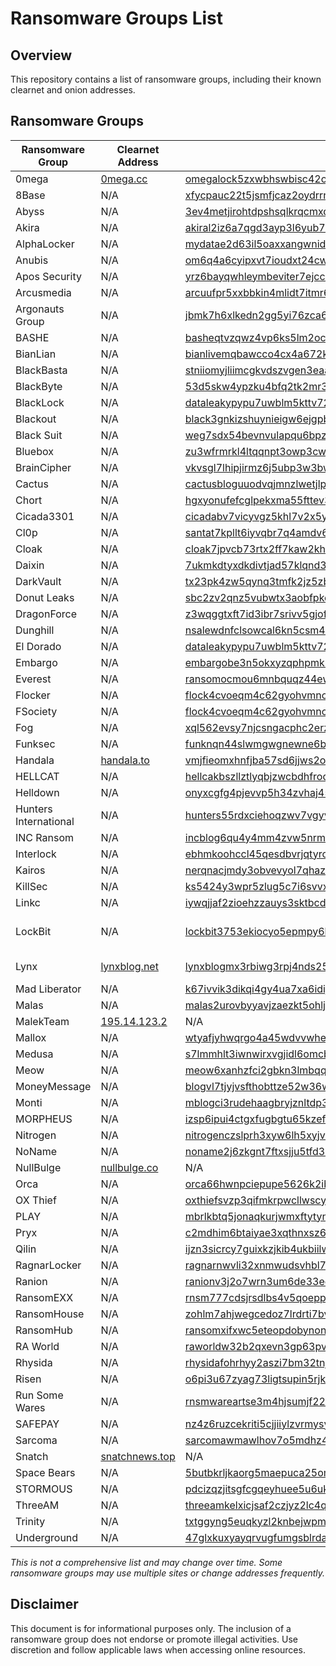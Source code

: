 # Ransomware Groups List

## Overview
This repository contains a list of ransomware groups, including their known clearnet and onion addresses.

## Ransomware Groups

| Ransomware Group | Clearnet Address | Onion Address | Mirrors |
|-----------------|-----------------|--------------|---------|
| 0mega | [0mega.cc](https://0mega.cc) | [omegalock5zxwbhswbisc42o2q2i54vdulyvtqqbudqousisjgc7j7yd.onion](http://omegalock5zxwbhswbisc42o2q2i54vdulyvtqqbudqousisjgc7j7yd.onion/) | None |
| 8Base | N/A | [xfycpauc22t5jsmfjcaz2oydrrrfy75zuk6chr32664bsscq4fgyaaqd.onion](http://xfycpauc22t5jsmfjcaz2oydrrrfy75zuk6chr32664bsscq4fgyaaqd.onion/) | None |
| Abyss | N/A | [3ev4metjirohtdpshsqlkrqcmxq6zu3d7obrdhglpy5jpbr7whmlfgqd.onion](http://3ev4metjirohtdpshsqlkrqcmxq6zu3d7obrdhglpy5jpbr7whmlfgqd.onion/) | None |
| Akira | N/A | [akiral2iz6a7qgd3ayp3l6yub7xx2uep76idk3u2kollpj5z3z636bad.onion](http://akiral2iz6a7qgd3ayp3l6yub7xx2uep76idk3u2kollpj5z3z636bad.onion/) | None |
| AlphaLocker | N/A | [mydatae2d63il5oaxxangwnid5loq2qmtsol2ozr6vtb7yfm5ypzo6id.onion](http://mydatae2d63il5oaxxangwnid5loq2qmtsol2ozr6vtb7yfm5ypzo6id.onion/) | None |
| Anubis | N/A | [om6q4a6cyipxvt7ioudxt24cw4oqu4yodmqzl25mqd2hgllymrgu4aqd.onion](http://om6q4a6cyipxvt7ioudxt24cw4oqu4yodmqzl25mqd2hgllymrgu4aqd.onion/) | None |
| Apos Security | N/A | [yrz6bayqwhleymbeviter7ejccxm64sv2ppgqgderzgdhutozcbbhpqd.onion](http://yrz6bayqwhleymbeviter7ejccxm64sv2ppgqgderzgdhutozcbbhpqd.onion/) | None |
| Arcusmedia | N/A | [arcuufpr5xxbbkin4mlidt7itmr6znlppk63jbtkeguuhszmc5g7qdyd.onion](http://arcuufpr5xxbbkin4mlidt7itmr6znlppk63jbtkeguuhszmc5g7qdyd.onion/) | None |
| Argonauts Group | N/A | [jbmk7h6xlkedn2gg5yi76zca6y3jgdlp5wchlsrd7735tlnrmmvqe5ad.onion](http://jbmk7h6xlkedn2gg5yi76zca6y3jgdlp5wchlsrd7735tlnrmmvqe5ad.onion/) | None |
| BASHE | N/A | [basheqtvzqwz4vp6ks5lm2ocq7i6tozqgf6vjcasj4ezmsy4bkpshhyd.onion](http://basheqtvzqwz4vp6ks5lm2ocq7i6tozqgf6vjcasj4ezmsy4bkpshhyd.onion/) | [1](http://cbasherq53eniermxovo3bkduw5qqq5bkqcml3qictfmamgvmzovykyqd.onion/) [2](http://basherykagbxoaiaxkgqhmhd5gbmedwb3di4ig3ouovziagosv4n77qd.onion/) [3](http://bashete63b3gcijfofpw6fmn3rwnmyi5aclp55n6awcfbexivexbhyad.onion/) [4](http://bashex7mokreyoxl6wlswxl4foi7okgs7or7aergnuiockuoq35yt3ad.onion/) |
| BianLian | N/A | [bianlivemqbawcco4cx4a672k2fip3guyxudzurfqvdszafam3ofqgqd.onion](http://bianlivemqbawcco4cx4a672k2fip3guyxudzurfqvdszafam3ofqgqd.onion/) | [1](http://bianliaoxoeriowgqohcly4a6sbkpc3se2yvxgidxomxlpuhx5ehrpad.onion/) |
| BlackBasta | N/A | [stniiomyjliimcgkvdszvgen3eaaoz55hreqqx6o77yvmpwt7gklffqd.onion](http://stniiomyjliimcgkvdszvgen3eaaoz55hreqqx6o77yvmpwt7gklffqd.onion/) | [1](http://bastad5huzwkepdixedg2gekg7jk22ato24zyllp6lnjx7wdtyctgvyd.onion/) |
| BlackByte | N/A | [53d5skw4ypzku4bfq2tk2mr3xh5yqrzss25sooiubmjz67lb3gdivcad.onion](http://53d5skw4ypzku4bfq2tk2mr3xh5yqrzss25sooiubmjz67lb3gdivcad.onion/) | [1](http://tj3ty2q5jm5au3bmd2embtjscd3qjt7nfio2o7cr6moyy5kgil5pieqd.onion/) |
| BlackLock | N/A | [dataleakypypu7uwblm5kttv726l3iripago6p336xjnbstkjwrlnlid.onion](http://dataleakypypu7uwblm5kttv726l3iripago6p336xjnbstkjwrlnlid.onion/) | None |
| Blackout | N/A | [black3gnkizshuynieigw6ejgpblb53mpasftzd6pydqpmq2vn2xf6yd.onion](http://black3gnkizshuynieigw6ejgpblb53mpasftzd6pydqpmq2vn2xf6yd.onion/) | None |
| Black Suit | N/A | [weg7sdx54bevnvulapqu6bpzwztryeflq3s23tegbmnhkbpqz637f2yd.onion](http://weg7sdx54bevnvulapqu6bpzwztryeflq3s23tegbmnhkbpqz637f2yd.onion/) | None |
| Bluebox | N/A | [zu3wfrmrkl4ltqqnpt3owp3cwa33rqwod4gpe3ttb5o4vf2is2gzm6qd.onion](http://zu3wfrmrkl4ltqqnpt3owp3cwa33rqwod4gpe3ttb5o4vf2is2gzm6qd.onion/) | None |
| BrainCipher | N/A | [vkvsgl7lhipjirmz6j5ubp3w3bwvxgcdbpi3fsbqngfynetqtw4w5hyd.onion](http://vkvsgl7lhipjirmz6j5ubp3w3bwvxgcdbpi3fsbqngfynetqtw4w5hyd.onion/) | None |
| Cactus | N/A | [cactusbloguuodvqjmnzlwetjlpj6aggc6iocwhuupb47laukux7ckid.onion](http://cactusbloguuodvqjmnzlwetjlpj6aggc6iocwhuupb47laukux7ckid.onion/) | None |
| Chort | N/A | [hgxyonufefcglpekxma55fttev3lcfucrf7jvep2c3j6447cjroadead.onion](http://hgxyonufefcglpekxma55fttev3lcfucrf7jvep2c3j6447cjroadead.onion/) | None |
| Cicada3301 | N/A | [cicadabv7vicyvgz5khl7v2x5yygcgow7ryy6yppwmxii4eoobdaztqd.onion](http://cicadabv7vicyvgz5khl7v2x5yygcgow7ryy6yppwmxii4eoobdaztqd.onion/) | None |
| Cl0p | N/A | [santat7kpllt6iyvqbr7q4amdv6dzrh6paatvyrzl7ry3zm72zigf4ad.onion](http://santat7kpllt6iyvqbr7q4amdv6dzrh6paatvyrzl7ry3zm72zigf4ad.onion/) | None |
| Cloak | N/A | [cloak7jpvcb73rtx2ff7kaw2kholu7bdiivxpzbhlny4ybz75dpxckqd.onion](http://cloak7jpvcb73rtx2ff7kaw2kholu7bdiivxpzbhlny4ybz75dpxckqd.onion/) | None |
| Daixin | N/A | [7ukmkdtyxdkdivtjad57klqnd3kdsmq6tp45rrsxqnu76zzv3jvitlqd.onion](http://7ukmkdtyxdkdivtjad57klqnd3kdsmq6tp45rrsxqnu76zzv3jvitlqd.onion/) | None |
| DarkVault | N/A | [tx23pk4zw5qynq3tmfk2jz5zbel63p4nwvkheswze7r6gzxhzcbseyad.onion](http://tx23pk4zw5qynq3tmfk2jz5zbel63p4nwvkheswze7r6gzxhzcbseyad.onion/) | [1](http://mdhby62yvvg6sd5jmx5gsyucs7ynb5j45lvvdh4dsymg43puitu7tfid.onion/) |
| Donut Leaks | N/A | [sbc2zv2qnz5vubwtx3aobfpkeao6l4igjegm3xx7tk5suqhjkp5jxtqd.onion](http://sbc2zv2qnz5vubwtx3aobfpkeao6l4igjegm3xx7tk5suqhjkp5jxtqd.onion/) | None |
| DragonForce | N/A | [z3wqggtxft7id3ibr7srivv5gjof5fwg76slewnzwwakjuf3nlhukdid.onion](http://z3wqggtxft7id3ibr7srivv5gjof5fwg76slewnzwwakjuf3nlhukdid.onion/) | None |
| Dunghill | N/A | [nsalewdnfclsowcal6kn5csm4ryqmfpijznxwictukhrgvz2vbmjjjyd.onion](http://nsalewdnfclsowcal6kn5csm4ryqmfpijznxwictukhrgvz2vbmjjjyd.onion/) | [1](http://mdhby62yvvg6sd5jmx5gsyucs7ynb5j45lvvdh4dsymg43puitu7tfid.onion/) |
| El Dorado | N/A | [dataleakypypu7uwblm5kttv726l3iripago6p336xjnbstkjwrlnlid.onion](http://dataleakypypu7uwblm5kttv726l3iripago6p336xjnbstkjwrlnlid.onion/) | None |
| Embargo | N/A | [embargobe3n5okxyzqphpmk3moinoap2snz5k6765mvtkk7hhi544jid.onion](http://embargobe3n5okxyzqphpmk3moinoap2snz5k6765mvtkk7hhi544jid.onion/) | None |
| Everest | N/A | [ransomocmou6mnbquqz44ewosbkjk3o5qjsl3orawojexfook2j7esad.onion](http://ransomocmou6mnbquqz44ewosbkjk3o5qjsl3orawojexfook2j7esad.onion/) | None |
| Flocker | N/A | [flock4cvoeqm4c62gyohvmncx6ck2e7ugvyqgyxqtrumklhd5ptwzpqd.onion](http://flock4cvoeqm4c62gyohvmncx6ck2e7ugvyqgyxqtrumklhd5ptwzpqd.onion/) | None |
| FSociety | N/A | [flock4cvoeqm4c62gyohvmncx6ck2e7ugvyqgyxqtrumklhd5ptwzpqd.onion](http://flock4cvoeqm4c62gyohvmncx6ck2e7ugvyqgyxqtrumklhd5ptwzpqd.onion/) | None |
| Fog | N/A | [xql562evsy7njcsngacphc2erzjfecwotdkobn3m4uxu2gtqh26newid.onion](http://xql562evsy7njcsngacphc2erzjfecwotdkobn3m4uxu2gtqh26newid.onion/) | [1](http://xbkv2qey6u3gd3qxcojynrt4h5sgrhkar6whuo74wo63hijnn677jnyd.onion/) |
| Funksec | N/A | [funknqn44slwmgwgnewne6bintbooauwkaupik4yrlgtycew3ergraid.onion](http://funknqn44slwmgwgnewne6bintbooauwkaupik4yrlgtycew3ergraid.onion/) | [1](http://funkxxkovrk7ctnggbjnthdajav4ggex53k6m2x3esjwlxrkb3qiztid.onion/) |
| Handala | [handala.to](https://handala.to) | [vmjfieomxhnfjba57sd6jjws2ogvowjgxhhfglsikqvvrnrajbmpxqqd.onion](http://vmjfieomxhnfjba57sd6jjws2ogvowjgxhhfglsikqvvrnrajbmpxqqd.onion/) | None |
| HELLCAT | N/A | [hellcakbszllztlyqbjzwcbdhfrodx55wq77kmftp4bhnhsnn5r3odad.onion](http://hellcakbszllztlyqbjzwcbdhfrodx55wq77kmftp4bhnhsnn5r3odad.onion/) | None |
| Helldown | N/A | [onyxcgfg4pjevvp5h34zvhaj45kbft3dg5r33j5vu3nyp7xic3vrzvad.onion](http://onyxcgfg4pjevvp5h34zvhaj45kbft3dg5r33j5vu3nyp7xic3vrzvad.onion/) | None |
| Hunters International | N/A | [hunters55rdxciehoqzwv7vgyv6nt37tbwax2reroyzxhou7my5ejyid.onion](http://hunters55rdxciehoqzwv7vgyv6nt37tbwax2reroyzxhou7my5ejyid.onion/) | [1](http://hunters33mmcwww7ek7q5ndahul6nmzmrsumfs6aenicbqon6mxfiqyd.onion/) [2](http://hunters55atbdusuladzv7vzv6a423bkh6ksl2uftwrxyuarbzlfh7yd.onion/) |
| INC Ransom | N/A | [incblog6qu4y4mm4zvw5nrmue6qbwtgjsxpw6b7ixzssu36tsajldoad.onion](http://incblog6qu4y4mm4zvw5nrmue6qbwtgjsxpw6b7ixzssu36tsajldoad.onion/) | None |
| Interlock | N/A | [ebhmkoohccl45qesdbvrjqtyro2hmhkmh6vkyfyjjzfllm3ix72aqaid.onion](http://ebhmkoohccl45qesdbvrjqtyro2hmhkmh6vkyfyjjzfllm3ix72aqaid.onion/) | None |
| Kairos | N/A | [nerqnacjmdy3obvevyol7qhazkwkv57dwqvye5v46k5bcujtfa6sduad.onion](http://nerqnacjmdy3obvevyol7qhazkwkv57dwqvye5v46k5bcujtfa6sduad.onion/) | None |
| KillSec | N/A | [ks5424y3wpr5zlug5c7i6svvxweinhbdcqcfnptkfcutrncfazzgz5id.onion](http://ks5424y3wpr5zlug5c7i6svvxweinhbdcqcfnptkfcutrncfazzgz5id.onion/) | [1](http://ks5424y3wpr5zlug5c7i6svvxweinhbdcqcfnptkfcutrncfazzgz5id.onion) |
| Linkc | N/A | [iywqjjaf2zioehzzauys3sktbcdmuzm2fsjkqsblnm7dt6axjfpoxwid.onion](http://iywqjjaf2zioehzzauys3sktbcdmuzm2fsjkqsblnm7dt6axjfpoxwid.onion/) | None |
| LockBit | N/A | [lockbit3753ekiocyo5epmpy6klmejchjtzddoekjlnt6mu3qh4de2id.onion](http://lockbit3753ekiocyo5epmpy6klmejchjtzddoekjlnt6mu3qh4de2id.onion/) | [1](http://lockbitcuo23q7qrymbk6dsp2sadltspjvjxgcyp4elbnbr6tcnwq7qd.onion/) [2](http://lockbitw2ygzasbt35ffpdb46r4vkej6flm3siyabaxzdodwpiatfgqd.onion/) [3](http://lockbitffcjqi2wpwhjgubkjihhc7seaujqgzscvwvdiftunl6hn5oyd.onion/) [4](http://lockbitehorki5kh6s3n27hi3serhzr7htlshfqyg5ex32dyr5efhfyd.onion/) [5](http://lockbitdzjxsgyacnmfte6nfgqfcyhedkduimi4tsajvrwi4ljbos7id.onion/) [6](http://lockbitbtdk33k75rsl6uhn6bewd5g6z3hp42z6vb2hfk54oja55h7id.onion/) [7](http://lockbitb63zs7f4rdjcsn2etkqaswurk6hh55sa2ojeilxcnwf6qbkqd.onion/) [8](http://lockbit7bb4b6n27feok2rc7ri75udaqkfppjvtkxlwh7qldygbopmad.onion/) [9](http://lockbit4r3ly63w22jhkg33emtqwxw436wkftosscvdal2prdlwzknyd.onion/) [10](http://lockbit3hdu7e4sv3ecg6mmqmeihjcizebcxic6t4eqwar6f2e7rxpad.onion/) |
| Lynx | [lynxblog.net](https://lynxblog.net) | [lynxblogmx3rbiwg3rpj4nds25hjsnrwkpxt5gaznetfikz4gz2csyad.onion](http://lynxblogmx3rbiwg3rpj4nds25hjsnrwkpxt5gaznetfikz4gz2csyad.onion/) | [1](http://lynxblogxstgzsarfyk2pvhdv45igghb4zmthnzmsipzeoduruz3xwqd.onion/) [2](http://lynxblogijy4jfoblgix2klxmkbgee4leoeuge7qt4fpfkj4zbi2sjyd.onion/) [3](http://lynxblogco7r37jt7p5wrmfxzqze7ghxw6rihzkqc455qluacwotciyd.onion/) [4](http://lynxblogxutufossaeawlij3j3uikaloll5ko6grzhkwdclrjngrfoid.onion/) [5](http://lynxblogoxllth4b46cfwlop5pfj4s7dyv37yuy7qn2ftan6gd72hsad.onion/) [6](http://lynxblogtwatfsrwj3oatpejwxk5bngqcd5f7s26iskagfu7ouaomjad.onion/) |
| Mad Liberator | N/A | [k67ivvik3dikqi4gy4ua7xa6idijl4si7k5ad5lotbaeirfcsx4sgbid.onion](http://k67ivvik3dikqi4gy4ua7xa6idijl4si7k5ad5lotbaeirfcsx4sgbid.onion/) | None |
| Malas | N/A | [malas2urovbyyavjzaezkt5ohljvyd5lt7vv7mnsgbf2y4bwlh72doqd.onion](http://malas2urovbyyavjzaezkt5ohljvyd5lt7vv7mnsgbf2y4bwlh72doqd.onion/) | None |
| MalekTeam | [195.14.123.2](http://195.14.123.2/) | N/A | None |
| Mallox | N/A | [wtyafjyhwqrgo4a45wdvvwhen3cx4euie73qvlhkhvlrexljoyuklaad.onion](http://wtyafjyhwqrgo4a45wdvvwhen3cx4euie73qvlhkhvlrexljoyuklaad.onion/) | None |
| Medusa | N/A | [s7lmmhlt3iwnwirxvgjidl6omcblvw2rg75txjfduy73kx5brlmiulad.onion](http://s7lmmhlt3iwnwirxvgjidl6omcblvw2rg75txjfduy73kx5brlmiulad.onion/) | None |
| Meow | N/A | [meow6xanhzfci2gbkn3lmbqq7xjjufskkdfocqdngt3ltvzgqpsg5mid.onion](http://meow6xanhzfci2gbkn3lmbqq7xjjufskkdfocqdngt3ltvzgqpsg5mid.onion/) | None |
| MoneyMessage | N/A | [blogvl7tjyjvsfthobttze52w36wwiz34hrfcmorgvdzb6hikucb7aqd.onion](http://blogvl7tjyjvsfthobttze52w36wwiz34hrfcmorgvdzb6hikucb7aqd.onion/) | None |
| Monti | N/A | [mblogci3rudehaagbryjznltdp33ojwzkq6hn2pckvjq33rycmzczpid.onion](http://mblogci3rudehaagbryjznltdp33ojwzkq6hn2pckvjq33rycmzczpid.onion/) | None |
| MORPHEUS | N/A | [izsp6ipui4ctgxfugbgtu65kzefrucltyfpbxplmfybl5swiadpljmyd.onion](http://izsp6ipui4ctgxfugbgtu65kzefrucltyfpbxplmfybl5swiadpljmyd.onion/) | None |
| Nitrogen | N/A | [nitrogenczslprh3xyw6lh5xyjvmsz7ciljoqxxknd7uymkfetfhgvqd.onion](http://nitrogenczslprh3xyw6lh5xyjvmsz7ciljoqxxknd7uymkfetfhgvqd.onion/) | None |
| NoName | N/A | [noname2j6zkgnt7ftxsjju5tfd3s45s4i3egq5bqtl72kgum4ldc6qyd.onion](http://noname2j6zkgnt7ftxsjju5tfd3s45s4i3egq5bqtl72kgum4ldc6qyd.onion/) | None |
| NullBulge | [nullbulge.co](https://nullbulge.co) | N/A | None |
| Orca | N/A | [orca66hwnpciepupe5626k2ib6dds6zizjwuuashz67usjps2wehz4id.onion](http://orca66hwnpciepupe5626k2ib6dds6zizjwuuashz67usjps2wehz4id.onion/) | None |
| OX Thief | N/A | [oxthiefsvzp3qifmkrpwcllwscyu7jvmdxmd2coz2rxpem6ohut6x5qd.onion](http://oxthiefsvzp3qifmkrpwcllwscyu7jvmdxmd2coz2rxpem6ohut6x5qd[.]onion) | None |
| PLAY | N/A | [mbrlkbtq5jonaqkurjwmxftytyn2ethqvbxfu4rgjbkkknndqwae6byd.onion](http://mbrlkbtq5jonaqkurjwmxftytyn2ethqvbxfu4rgjbkkknndqwae6byd.onion/) | [1](http://k7kg3jqxang3wh7hnmaiokchk7qoebupfgoik6rha6mjpzwupwtj25yd.onion/) |
| Pryx | N/A | [c2mdhim6btaiyae3xqthnxsz64brvdxsnbty4tvos65zb565y4v55iid.onion](http://c2mdhim6btaiyae3xqthnxsz64brvdxsnbty4tvos65zb565y4v55iid.onion/) | None |
| Qilin | N/A | [ijzn3sicrcy7guixkzjkib4ukbiilwc3xhnmby4mcbccnsd7j2rekvqd.onion](http://ijzn3sicrcy7guixkzjkib4ukbiilwc3xhnmby4mcbccnsd7j2rekvqd.onion/) | None |
| RagnarLocker | N/A | [ragnarnwvli32xnmwudsvhbl7klzmofxeylyhcqfc5ifx5mbybq3ekqd.onion](http://ragnarnwvli32xnmwudsvhbl7klzmofxeylyhcqfc5ifx5mbybq3ekqd.onion/) | None |
| Ranion | N/A | [ranionv3j2o7wrn3um6de33eccbchhg32mkgnnoi72enkpp7jc25h3ad.onion](http://ranionv3j2o7wrn3um6de33eccbchhg32mkgnnoi72enkpp7jc25h3ad.onion/) | None |
| RansomEXX | N/A | [rnsm777cdsjrsdlbs4v5qoeppu3px6sb2igmh53jzrx7ipcrbjz5b2ad.onion](http://rnsm777cdsjrsdlbs4v5qoeppu3px6sb2igmh53jzrx7ipcrbjz5b2ad.onion/) | None |
| RansomHouse | N/A | [zohlm7ahjwegcedoz7lrdrti7bvpofymcayotp744qhx6gjmxbuo2yid.onion](http://zohlm7ahjwegcedoz7lrdrti7bvpofymcayotp744qhx6gjmxbuo2yid.onion/) | None |
| RansomHub | N/A | [ransomxifxwc5eteopdobynonjctkxxvap77yqifu2emfbecgbqdw6qd.onion](http://ransomxifxwc5eteopdobynonjctkxxvap77yqifu2emfbecgbqdw6qd.onion/) | None |
| RA World | N/A | [raworldw32b2qxevn3gp63pvibgixr4v75z62etlptg3u3pmajwra4ad.onion](http://raworldw32b2qxevn3gp63pvibgixr4v75z62etlptg3u3pmajwra4ad.onion/) | None |
| Rhysida | N/A | [rhysidafohrhyy2aszi7bm32tnjat5xri65fopcxkdfxhi4tidsg7cad.onion](http://rhysidafohrhyy2aszi7bm32tnjat5xri65fopcxkdfxhi4tidsg7cad.onion/) | [1](http://rhysidafc6lm7qa2mkiukbezh7zuth3i4wof4mh2audkymscjm6yegad.onion/) |
| Risen | N/A | [o6pi3u67zyag73ligtsupin5rjkxpfrbofwoxnhimpgpfttxqu7lsuyd.onion](http://o6pi3u67zyag73ligtsupin5rjkxpfrbofwoxnhimpgpfttxqu7lsuyd.onion/) | None |
| Run Some Wares | N/A | [rnsmwareartse3m4hjsumjf222pnka6gad26cqxqmbjvevhbnym5p6ad.onion](http://rnsmwareartse3m4hjsumjf222pnka6gad26cqxqmbjvevhbnym5p6ad.onion/) | None | [1](rnsmwareartse3m4hjsumjf222pnka6gad26cqxqmbjvevhbnym5p6ad.onion) (http://nidzkoszg57upoq7wcalm2xxeh4i6uumh36axsnqnj3i7lep5uhkehyd.onion/)
| SAFEPAY | N/A | [nz4z6ruzcekriti5cjjiiylzvrmysyqwibxztk6voem4trtx7gstpjid.onion](http://nz4z6ruzcekriti5cjjiiylzvrmysyqwibxztk6voem4trtx7gstpjid.onion/) | None |
| Sarcoma | N/A | [sarcomawmawlhov7o5mdhz4eszxxlkyaoiyiy2b5iwxnds2dmb4jakad.onion](http://sarcomawmawlhov7o5mdhz4eszxxlkyaoiyiy2b5iwxnds2dmb4jakad.onion/) | None |
| Snatch | [snatchnews.top](https://snatchnews.top) | N/A | None |
| Space Bears | N/A | [5butbkrljkaorg5maepuca25oma7eiwo6a2rlhvkblb4v6mf3ki2ovid.onion](http://5butbkrljkaorg5maepuca25oma7eiwo6a2rlhvkblb4v6mf3ki2ovid.onion/) | None |
| STORMOUS | N/A | [pdcizqzjitsgfcgqeyhuee5u6uki6zy5slzioinlhx6xjnsw25irdgqd.onion](http://pdcizqzjitsgfcgqeyhuee5u6uki6zy5slzioinlhx6xjnsw25irdgqd.onion/) | None |
| ThreeAM | N/A | [threeamkelxicjsaf2czjyz2lc4q3ngqkxhhlexyfcp2o6raw4rphyad.onion](http://threeamkelxicjsaf2czjyz2lc4q3ngqkxhhlexyfcp2o6raw4rphyad.onion/) | None |
| Trinity | N/A | [txtggyng5euqkyzl2knbejwpm4rlq575jn2egqldu27osbqytrj6ruyd.onion](http://txtggyng5euqkyzl2knbejwpm4rlq575jn2egqldu27osbqytrj6ruyd.onion/) | None |
| Underground | N/A | [47glxkuxyayqrvugfumgsblrdagvrah7gttfscgzn56eyss5wg3uvmqd.onion](http://47glxkuxyayqrvugfumgsblrdagvrah7gttfscgzn56eyss5wg3uvmqd.onion/) | None |

*This is not a comprehensive list and may change over time. Some ransomware groups may use multiple sites or change addresses frequently.*

## Disclaimer
This document is for informational purposes only. The inclusion of a ransomware group does not endorse or promote illegal activities. Use discretion and follow applicable laws when accessing online resources.
